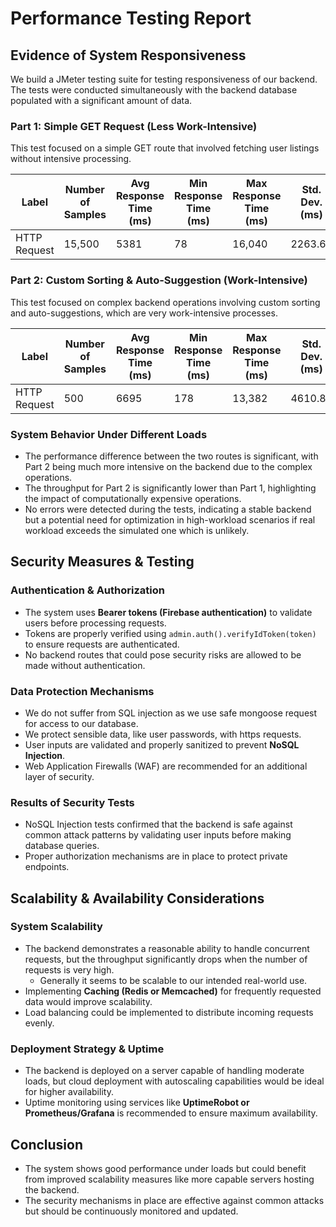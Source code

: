 # Performance Testing Report

## Evidence of System Responsiveness

We build a JMeter testing suite for testing responsiveness of our backend. The tests were conducted simultaneously with the backend database populated with a significant amount of data.

### Part 1: Simple GET Request (Less Work-Intensive)
This test focused on a simple GET route that involved fetching user listings without intensive processing.

| Label          | Number of Samples | Avg Response Time (ms) | Min Response Time (ms) | Max Response Time (ms) | Std. Dev. (ms) | Error % | Throughput (req/sec) | KB/sec Received | KB/sec Sent | Avg Bytes |
|----------------|-------------------|------------------------|------------------------|------------------------|----------------|---------|-----------------------|-----------------|-------------|-----------|
| HTTP Request   | 15,500             | 5381                   | 78                     | 16,040                 | 2263.61         | 0.000%   | 44.84                 | 115.38           | 48.53        | 2634.8     |

### Part 2: Custom Sorting & Auto-Suggestion (Work-Intensive)
This test focused on complex backend operations involving custom sorting and auto-suggestions, which are very work-intensive processes.

| Label          | Number of Samples | Avg Response Time (ms) | Min Response Time (ms) | Max Response Time (ms) | Std. Dev. (ms) | Error % | Throughput (req/sec) | KB/sec Received | KB/sec Sent | Avg Bytes |
|----------------|-------------------|------------------------|------------------------|------------------------|----------------|---------|-----------------------|-----------------|-------------|-----------|
| HTTP Request   | 500                | 6695                   | 178                    | 13,382                 | 4610.82         | 0.000%   | 12.41                 | 4.96             | 14.25        | 409.0      |

### System Behavior Under Different Loads
- The performance difference between the two routes is significant, with Part 2 being much more intensive on the backend due to the complex operations.
- The throughput for Part 2 is significantly lower than Part 1, highlighting the impact of computationally expensive operations.
- No errors were detected during the tests, indicating a stable backend but a potential need for 
  optimization in high-workload scenarios if real workload exceeds the simulated one which is 
  unlikely.

## Security Measures & Testing

### Authentication & Authorization
- The system uses **Bearer tokens (Firebase authentication)** to validate users before processing requests.
- Tokens are properly verified using `admin.auth().verifyIdToken(token)` to ensure requests are authenticated.
- No backend routes that could pose security risks are allowed to be made without authentication.

### Data Protection Mechanisms
- We do not suffer from SQL injection as we use safe mongoose request for access to our database.
- We protect sensible data, like user passwords, with https requests.
- User inputs are validated and properly sanitized to prevent **NoSQL Injection**.
- Web Application Firewalls (WAF) are recommended for an additional layer of security.

### Results of Security Tests
- NoSQL Injection tests confirmed that the backend is safe against common attack patterns by validating user inputs before making database queries.
- Proper authorization mechanisms are in place to protect private endpoints.

## Scalability & Availability Considerations

### System Scalability
- The backend demonstrates a reasonable ability to handle concurrent requests, but the 
  throughput significantly drops when the number of requests is very high.
  - Generally it seems to be scalable to our intended real-world use.
- Implementing **Caching (Redis or Memcached)** for frequently requested data would improve scalability.
- Load balancing could be implemented to distribute incoming requests evenly.

### Deployment Strategy & Uptime
- The backend is deployed on a server capable of handling moderate loads, but cloud deployment with autoscaling capabilities would be ideal for higher availability.
- Uptime monitoring using services like **UptimeRobot or Prometheus/Grafana** is recommended to ensure maximum availability.

## Conclusion
- The system shows good performance under loads but could benefit from improved 
  scalability measures like more capable servers hosting the backend.
- The security mechanisms in place are effective against common attacks but should be continuously monitored and updated.

